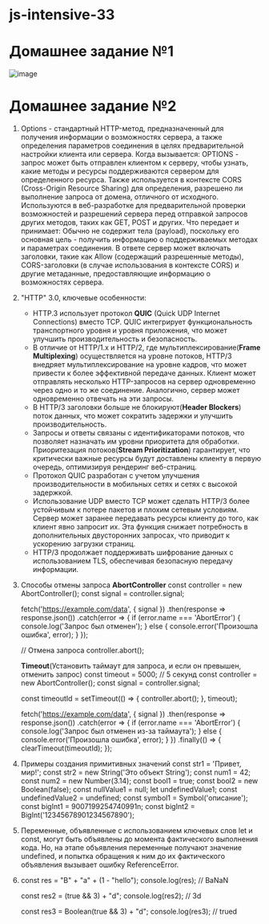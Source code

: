 # js-intensive-33
# Домашнее задание №1
![image](https://github.com/RomkaLutsenko/js-intensive-33/assets/80304220/8bb8c5e1-dd9d-4cf8-a17b-4ff9df08f472)


# Домашнее задание №2
1. Options - стандартный HTTP-метод, предназначенный для получения информации о возможностях сервера, а также определения параметров соединения в целях предварительной настройки клиента или сервера.
   Когда вызывается:
    OPTIONS - запрос может быть отправлен клиентом к серверу, чтобы узнать, какие методы и ресурсы поддерживаются сервером для определенного ресурса.
    Также используется в контексте CORS (Cross-Origin Resource Sharing) для определения, разрешено ли выполнение запроса от домена, отличного от исходного.
   Используются в веб-разработке для предварительной проверки возможностей и разрешений сервера перед отправкой запросов других методов, таких как GET, POST и других.
   Что передает и принимает:
    Обычно не содержит тела (payload), поскольку его основная цель - получить информацию о поддерживаемых методах и параметрах соединения.
    В ответе сервер может включать заголовки, такие как Allow (содержащий разрешенные методы), CORS-заголовки (в случае использования в контексте CORS) и другие метаданные, предоставляющие информацию о возможностях сервера.

2. "HTTP" 3.0, ключевые особенности:
    - HTTP.3 использует протокол **QUIC** (Quick UDP Internet Connections) вместо TCP. QUIC интегрирует функциональность транспортного уровня и уровня приложения, что может улучшить производительность и безопасность.
    - В отличие от HTTP/1.x и HTTP/2, где мультиплексирование(**Frame Multiplexing**) осуществляется на уровне потоков, HTTP/3 внедряет мультиплексирование на уровне кадров, что может привести к более эффективной передаче данных. Клиент может отправлять несколько HTTP-запросов на сервер одновременно через одно и то же соединение. Аналогично, сервер может одновременно отвечать на эти запросы.
    - В HTTP/3 заголовки больше не блокируют(**Header Blockers**) поток данных, что может сократить задержки и улучшить производительность.
    - Запросы и ответы связаны с идентификаторами потоков, что позволяет назначать им уровни приоритета для обработки. Приоритезация потоков(**Stream Prioritization**) гарантирует, что критически важные ресурсы будут доставлены клиенту в первую очередь, оптимизируя рендеринг веб-страниц.
    - Протокол QUIC разработан с учетом улучшения производительности в мобильных сетях и сетях с высокой задержкой.
    - Использование UDP вместо TCP может сделать HTTP/3 более устойчивым к потере пакетов и плохим сетевым условиям. Сервер может заранее передавать ресурсы клиенту до того, как клиент явно запросит их. Эта функция снижает потребность в дополнительных двусторонних запросах, что приводит к ускорению загрузки страниц.
    - HTTP/3 продолжает поддерживать шифрование данных с использованием TLS, обеспечивая безопасную передачу информации.

3. Способы отмены запроса
   **AbortController**
   const controller = new AbortController();
   const signal = controller.signal;
   
   fetch('https://example.com/data', { signal })
     .then(response => response.json())
     .catch(error => {
       if (error.name === 'AbortError') {
         console.log('Запрос был отменен');
       } else {
         console.error('Произошла ошибка', error);
       }
     });
   
   // Отмена запроса
   controller.abort();
   
   **Timeout**(Установить таймаут для запроса, и если он превышен, отменить запрос)
   const timeout = 5000; // 5 секунд
   const controller = new AbortController();
   const signal = controller.signal;
   
   const timeoutId = setTimeout(() => {
     controller.abort();
   }, timeout);
   
   fetch('https://example.com/data', { signal })
     .then(response => response.json())
     .catch(error => {
       if (error.name === 'AbortError') {
         console.log('Запрос был отменен из-за таймаута');
       } else {
         console.error('Произошла ошибка', error);
       }
     })
     .finally(() => {
       clearTimeout(timeoutId);
     });
4. Примеры создания примитивных значений
   const str1 = 'Привет, мир!';
   const str2 = new String('Это объект String');
      const num1 = 42;
      const num2 = new Number(3.14);
   const bool1 = true;
   const bool2 = new Boolean(false);
      const nullValue1 = null;
   let undefinedValue1;
   const undefinedValue2 = undefined;
      const symbol1 = Symbol('описание');
   const bigInt1 = 9007199254740991n;
   const bigInt2 = BigInt('12345678901234567890');

5. Переменные, объявленные с использованием ключевых слов let и const, могут быть объявлены до момента фактического выполнения кода. Но, на этапе объявления переменные получают значение undefined, и попытка обращения к ним до их фактического объявления вызывает ошибку ReferenceError.
6.
   const res = "B" + "a" + (1 - "hello");
   console.log(res); // BaNaN
   
   const res2 = (true && 3) + "d";
   console.log(res2); // 3d
   
   const res3 = Boolean(true && 3) + "d";
   console.log(res3); // trued
